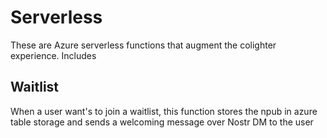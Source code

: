 # Serverless

These are Azure serverless functions that augment the colighter experience. Includes

## Waitlist

When a user want's to join a waitlist, this function stores the npub in azure table storage and sends a welcoming message over Nostr DM to the user
